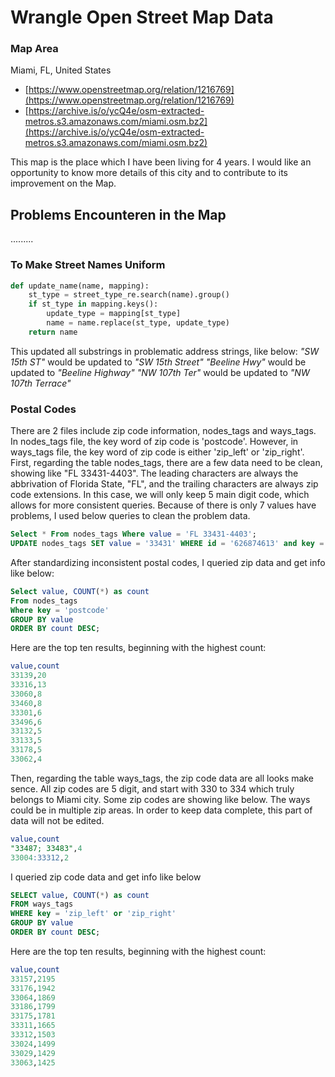 # Wrangle Open Street Map Data

### Map Area
Miami, FL, United States

- [https://www.openstreetmap.org/relation/1216769](https://www.openstreetmap.org/relation/1216769)
- [https://archive.is/o/ycQ4e/osm-extracted-metros.s3.amazonaws.com/miami.osm.bz2](https://archive.is/o/ycQ4e/osm-extracted-metros.s3.amazonaws.com/miami.osm.bz2)

This map is the place which I have been living for 4 years. I would like an opportunity to know more details of this city and to contribute to its improvement on the Map.


## Problems Encounteren in the Map

.........

### To Make Street Names Uniform

```python
def update_name(name, mapping):   
    st_type = street_type_re.search(name).group()
    if st_type in mapping.keys():
        update_type = mapping[st_type]
        name = name.replace(st_type, update_type)
    return name
```

This updated all substrings in problematic address strings, like below:
*"SW 15th ST"* would be updated to *"SW 15th Street"*
*"Beeline Hwy"* would be updated to *"Beeline Highway"*
*"NW 107th Ter"* would be updated to *"NW 107th Terrace"*

### Postal Codes
There are 2 files include zip code information, nodes_tags and ways_tags.
In nodes_tags file, the key word of zip code is 'postcode'. However, in ways_tags file, the key word of zip code is either 'zip_left' or 'zip_right'.
First, regarding the table nodes_tags, there are a few data need to be clean, showing like "FL 33431-4403". The leading characters are always the abbrivation of Florida State, "FL", and the trailing characters are always zip code extensions. In this case, we will only keep 5 main digit code, which allows for more consistent queries.
Because of there is only 7 values have problems, I used below queries to clean the problem data.
```sql
Select * From nodes_tags Where value = 'FL 33431-4403';
UPDATE nodes_tags SET value = '33431' WHERE id = '626874613' and key = 'postcode' and type = 'addr';
```

After standardizing inconsistent postal codes, I queried zip data and get info like below:
```sql
Select value, COUNT(*) as count 
From nodes_tags 
Where key = 'postcode' 
GROUP BY value 
ORDER BY count DESC;
```
Here are the top ten results, beginning with the highest count:
```sql
value,count
33139,20
33316,13
33060,8
33460,8
33301,6
33496,6
33132,5
33133,5
33178,5
33062,4
```
Then, regarding the table ways_tags, the zip code data are all looks make sence. All zip codes are 5 digit, and start with 330 to 334 which truly belongs to Miami city. Some zip codes are showing like below. The ways could be in multiple zip areas. In order to keep data complete, this part of data will not be edited.
```sql
value,count
"33487; 33483",4
33004:33312,2
```
I queried zip code data and get info like below
```sql
SELECT value, COUNT(*) as count 
FROM ways_tags 
WHERE key = 'zip_left' or 'zip_right'
GROUP BY value 
ORDER BY count DESC;
```
Here are the top ten results, beginning with the highest count:
```sql
value,count
33157,2195
33176,1942
33064,1869
33186,1799
33175,1781
33311,1665
33312,1503
33024,1499
33029,1429
33063,1425
```





